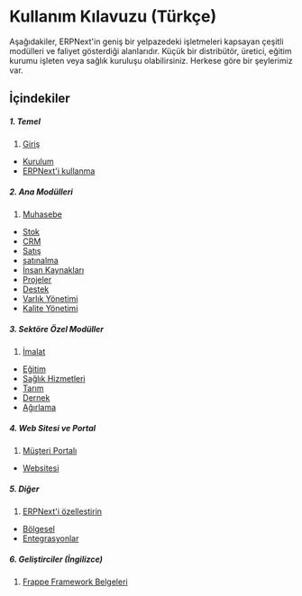 <!-- add-breadcrumbs -->
<!-- title: ERPNext User Manual (English) -->

# Kullanım Kılavuzu (Türkçe)
Aşağıdakiler, ERPNext'in geniş bir yelpazedeki işletmeleri kapsayan çeşitli modülleri ve faliyet gösterdiği alanlarıdır. Küçük bir distribütör, üretici, eğitim kurumu işleten veya sağlık kuruluşu olabilirsiniz. Herkese göre bir şeylerimiz var.
## İçindekiler
##### 1. Temel
1. [Giriş](/docs/user/manual/tr/introduction)
- [Kurulum](/docs/user/manual/tr/setting-up)
- [ERPNext'i kullanma](/docs/user/manual/tr/using-erpnext)

##### 2. Ana Modülleri
1. [Muhasebe](/docs/user/manual/tr/accounts)
- [Stok](/docs/user/manual/tr/stock)
- [CRM](/docs/user/manual/tr/CRM)
- [Satış](/docs/user/manual/tr/selling)
- [satınalma](/docs/user/manual/tr/buying)
- [İnsan Kaynakları](/docs/user/manual/tr/human-resources)
- [Projeler](/docs/user/manual/tr/projects)
- [Destek](/docs/user/manual/tr/support)
- [Varlık Yönetimi](/docs/user/manual/tr/asset)
- [Kalite Yönetimi](/docs/user/manual/tr/quality-management)

##### 3. Sektöre Özel Modüller
1. [İmalat](/docs/user/manual/tr/manufacturing)
- [Eğitim](/docs/user/manual/tr/education)
- [Sağlık Hizmetleri](/docs/user/manual/tr/healthcare)
- [Tarım](/docs/user/manual/tr/agriculture)
- [Dernek](/docs/user/manual/tr/non_profit)
- [Ağırlama](/docs/user/manual/tr/hospitality)

##### 4. Web Sitesi ve Portal
1. [Müşteri Portalı](/docs/user/manual/tr/customer-portal)
- [Websitesi](/docs/user/manual/tr/website)

##### 5. Diğer
1. [ERPNext'i özelleştirin](/docs/user/manual/tr/customize-erpnext)
- [Bölgesel](/docs/user/manual/tr/regional)
- [Entegrasyonlar](/docs/user/manual/tr/erpnext_integration)

##### 6. Geliştirciler (İngilizce)
1. [Frappe Framework Belgeleri](https://frappe.io/docs/)
